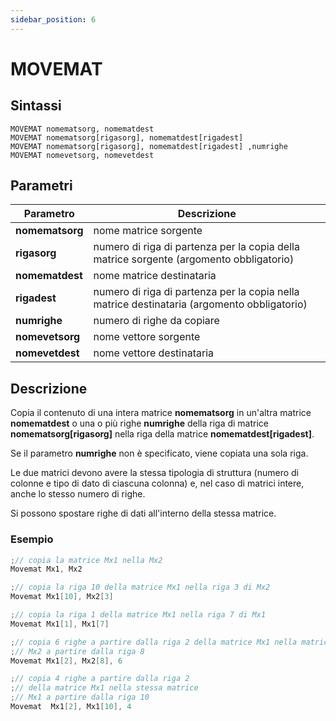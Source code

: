 ```yaml
---
sidebar_position: 6
---
```


# MOVEMAT

## Sintassi

  ```
MOVEMAT nomematsorg, nomematdest
MOVEMAT nomematsorg[rigasorg], nomematdest[rigadest]
MOVEMAT nomematsorg[rigasorg], nomematdest[rigadest] ,numrighe
MOVEMAT nomevetsorg, nomevetdest
  ```

## Parametri
|Parametro                | Descrizione                                                                                 |                
|-------------------------|---------------------------------------------------------------------------------------------|
| **nomematsorg**         | nome matrice sorgente                                                                       |
| **rigasorg**            | numero di riga di partenza per la copia della matrice sorgente (argomento obbligatorio)     |
| **nomematdest**         | nome matrice destinataria                                                                   |
| **rigadest**            | numero di riga di partenza per la copia nella matrice destinataria (argomento obbligatorio) |
| **numrighe**            | numero di righe da copiare                                                                  |
| **nomevetsorg**         | nome vettore sorgente                                                                       |
| **nomevetdest**         | nome vettore destinataria                                                                   |

## Descrizione
Copia il contenuto di una intera matrice **nomematsorg** in un'altra matrice **nomematdest** o una o più righe **numrighe** della riga di matrice **nomematsorg[rigasorg]** nella riga della matrice **nomematdest[rigadest]**.  

Se il parametro **numrighe** non è specificato, viene copiata una sola riga. 

Le due matrici devono avere la stessa tipologia di struttura (numero di colonne e tipo di dato di ciascuna colonna) e, nel caso di matrici intere, anche lo stesso numero di righe. 

Si possono spostare righe di dati all'interno della stessa matrice.

### Esempio
  ```c {1,4,7,11,16} showLineNumbers
;// copia la matrice Mx1 nella Mx2
Movemat	Mx1, Mx2		

;// copia la riga 10 della matrice Mx1 nella riga 3 di Mx2
Movemat	Mx1[10], Mx2[3]

;// copia la riga 1 della matrice Mx1 nella riga 7 di Mx1
Movemat	Mx1[1], Mx1[7]

;// copia 6 righe a partire dalla riga 2 della matrice Mx1 nella matrice
;// Mx2 a partire dalla riga 8
Movemat	Mx1[2], Mx2[8], 6

;// copia 4 righe a partire dalla riga 2 
;// della matrice Mx1 nella stessa matrice 
;// Mx1 a partire dalla riga 10
Movemat  Mx1[2], Mx1[10], 4
 ```
